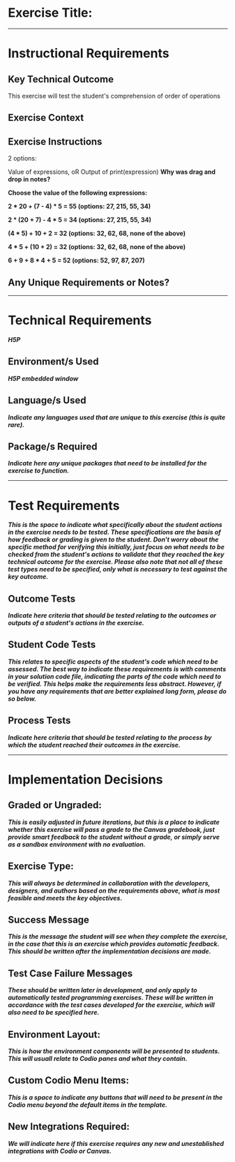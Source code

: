 # Exercise Title:
---
# Instructional Requirements
## Key Technical Outcome
This exercise will test the student's comprehension of order of operations

## Exercise Context
<em></em>

## Exercise Instructions

2 options:
  
  Value of expressions, oR Output of print(expression) <b>
  Why was drag and drop in notes? 
  
  
  Choose the value of the following expressions: <b>
  
  2 * 20 + (7 - 4) * 5  = 55 (options: 27, 215, 55, 34)
  
  2 * (20 + 7) - 4 * 5  = 34 (options: 27, 215, 55, 34)  
  
  (4 * 5) + 10 + 2 = 32 (options: 32, 62,  68, none of the above)
  
  4 * 5 + (10 + 2) = 32 (options: 32, 62, 68, none of the above)
  
  6 + 9 + 8 * 4 + 5 = 52 (options: 52, 97, 87, 207)
  


## Any Unique Requirements or Notes?

---
# Technical Requirements
<em><strong>H5P</strong></em>

## Environment/s Used
<em>H5P embedded window</em>

## Language/s Used
<em>Indicate any languages used that are unique to this exercise (this is quite rare).</em>

## Package/s Required
<em>Indicate here any unique packages that need to be installed for the exercise to function.</em>

---
# Test Requirements
<em>This is the space to indicate what specifically about the student actions in the exercise needs to be tested. These specifications are the basis of how feedback or grading is given to the student. <strong>Don't worry about the specific method for verifying this initially, just focus on what needs to be checked from the student's actions to validate that they reached the key technical outcome for the exercise. Please also note that not all of these test types need to be specified, only what is necessary to test against the key outcome.</strong></em>

## Outcome Tests
<em>Indicate here criteria that should be tested relating to the outcomes or outputs of a student's actions in the exercise.</em>

## Student Code Tests
<em>This relates to specific aspects of the student's code which need to be assessed. The best way to indicate these requirements is with comments in your solution code file, indicating the parts of the code which need to be verified. This helps make the requirements less abstract. However, if you have any requirements that are better explained long form, please do so below.</em>

## Process Tests
<em>Indicate here criteria that should be tested relating to the process by which the student reached their outcomes in the exercise.</em>

---
#  Implementation Decisions

## Graded or Ungraded:
<em>This is easily adjusted in future iterations, but this is a place to indicate whether this exercise will pass a grade to the Canvas gradebook, just provide smart feedback to the student without a grade, or simply serve as a sandbox environment with no evaluation.</em>

## Exercise Type:
<em>This will always be determined in collaboration with the developers, designers, and authors based on the requirements above, what is most feasible and meets the key objectives.</em>

## Success Message
<em>This is the message the student will see when they complete the exercise, in the case that this is an exercise which provides automatic feedback. This should be written after the implementation decisions are made.</em>

## Test Case Failure Messages
<em>These should be written later in development, and only apply to automatically tested programming exercises. These will be written in accordance with the test cases developed for the exercise, which will also need to be specified here.</em>

## Environment Layout:
<em>This is how the environment components will be presented to students. This will usuall relate to Codio panes and what they contain.</em>

## Custom Codio Menu Items:
<em>This is a space to indicate any buttons that will need to be present in the Codio menu beyond the default items in the template.</em>

## New Integrations Required:
<em>We will indicate here if this exercise requires any new and unestablished integrations with Codio or Canvas.</em>
